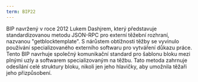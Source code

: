 ```yaml
---
term: BIP22
---
```


BIP navržený v roce 2012 Lukem Dashjrem, který představuje standardizovanou metodu JSON-RPC pro externí těžební rozhraní, nazvanou "getblocktemplate". S nárůstem obtížnosti těžby se vyvinulo používání specializovaného externího softwaru pro vytváření důkazu práce. Tento BIP navrhuje společný komunikační standard pro šablonu bloku mezi plnými uzly a softwarem specializovaným na těžbu. Tato metoda zahrnuje odesílání celé struktury bloku, nikoli jen jeho hlavičky, aby umožnila těžaři jeho přizpůsobení.